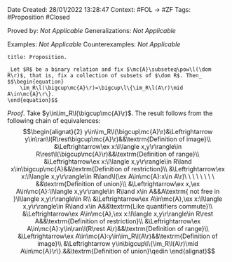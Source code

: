 <br />
<br />

Date Created: 28/01/2022 13:28:47
Context: #FOL $\to$ #ZF
Tags: #Proposition #Closed 

Proved by: _Not Applicable_
Generalizations: _Not Applicable_

Examples: _Not Applicable_
Counterexamples: _Not Applicable_

``` ad-Proposition
title: Proposition.

_Let $R$ be a binary relation and fix $\mc{A}\subseteq\pow\l(\dom R\r)$, that is, fix a collection of subsets of $\dom R$. Then_
$$\begin{equation}
    \im_R\l(\bigcup\mc{A}\r)=\bigcup\l\{\im_R\l(A\r)\mid A\in\mc{A}\r\}.
\end{equation}$$

```

_Proof_. Take $y\in\im_R\l(\bigcup\mc{A}\r)$. The result follows from the following chain of equivalences:
$$\begin{alignat}{2}
    y\in\im_R\l(\bigcup\mc{A}\r)&\Leftrightarrow y\in\ran\l(R\rest\bigcup\mc{A}\r)&&\textrm{Definition of image}\\
    &\Leftrightarrow\ex x:\l\langle x,y\r\rangle\in R\rest\l(\bigcup\mc{A}\r)&&\textrm{Definition of range}\\
    &\Leftrightarrow\ex x:\l\langle x,y\r\rangle\in R\land x\in\bigcup\mc{A}&&\textrm{Definition of restriction}\\
    &\Leftrightarrow\ex x:\l\langle x,y\r\rangle\in R\land\l(\ex A\in\mc{A}:x\in A\r)\ \ \ \ \ \ \ \ &&\textrm{Definition of union}\\
    &\Leftrightarrow\ex x,\ex A\in\mc{A}:\l\langle x,y\r\rangle\in R\land x\in A&&A\textrm{ not free in }\l\langle x,y\r\rangle\in R\\
    &\Leftrightarrow\ex A\in\mc{A},\ex x:\l\langle x,y\r\rangle\in R\land x\in A&&\textrm{Like quantifiers commute}\\
    &\Leftrightarrow\ex A\in\mc{A},\ex x:\l\langle x,y\r\rangle\in R\rest A&&\textrm{Definition of restriction}\\
    &\Leftrightarrow\ex A\in\mc{A}:y\in\ran\l(R\rest A\r)&&\textrm{Definition of range}\\
    &\Leftrightarrow\ex A\in\mc{A}:y\in\im_R\l(A\r)&&\textrm{Definition of image}\\
    &\Leftrightarrow y\in\bigcup\l\{\im_R\l(A\r)\mid A\in\mc{A}\r\}.&&\textrm{Definition of union}\qedin
\end{alignat}$$
